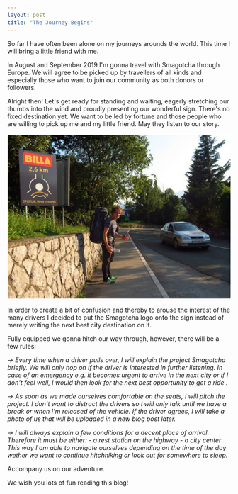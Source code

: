 ```yaml
---
layout: post
title: "The Journey Begins"
---
```


So far I have often been alone on my journeys arounds the world. This time I will bring a little friend with me.

In August and September 2019 I'm gonna travel with Smagotcha through Europe. We will agree to be picked up by travellers of all kinds and especially those who want to join our community as both donors or followers.

Alright then! Let's get ready for standing and waiting, eagerly stretching our thumbs into the wind and proudly presenting our wonderful sign. There's no fixed destination yet. We want to be led by fortune and those people who are willing to pick up me and my little friend. May they listen to our story.

![Testbild](/blog_images/BlogTest.png)

In order to create a bit of confusion and thereby to arouse the interest of the many drivers I decided to put the Smagotcha logo onto the sign instead of merely writing the next best city destination on it.

Fully equipped we gonna hitch our way through, however, there will be a few rules:

*-> Every time when a driver pulls over, I will explain the project Smagotcha briefly. We will only hop on if the driver is interested in further listening. In case of an emergency e.g. it becomes urgent to arrive in the next city or if I don't feel well, I would then look for the next best opportunity to get a ride .*

*-> As soon as we made ourselves comfortable on the seats, I will pitch the project. I don't want to distract the drivers so I will only talk until we have a break or when I'm released of the vehicle. If the driver agrees, I will take a photo of us that will be uploaded in a new blog post later.*

*-> I will always explain a few conditions for a decent place of arrival. Therefore it must be either:*
    *- a rest station on the highway*
    *- a city center*
*This way I am able to navigate ourselves depending on the time of the day wether we want to continue hitchhiking or look out for somewhere to sleep.* 

Accompany us on our adventure.

We wish you lots of fun reading this blog!

